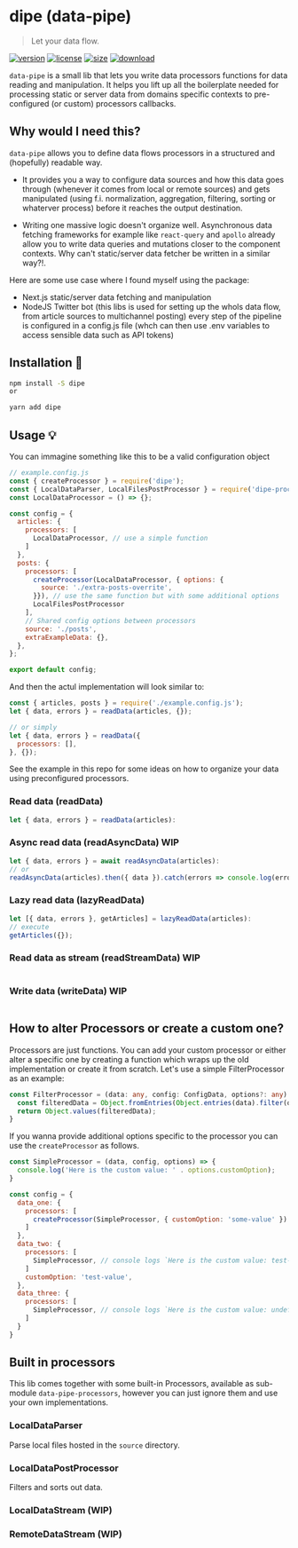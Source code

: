 # dipe (data-pipe)
> Let your data flow.

[![version][version-image]][version-url]
[![license][license-image]][license-url]
[![size][size-image]][size-url]
[![download][download-image]][download-url]

`data-pipe` is a small lib that lets you write data processors functions for data reading and manipulation.
It helps you lift up all the boilerplate needed for processing static or server data from domains specific contexts to pre-configured (or custom) processors callbacks.

## Why would I need this?
`data-pipe` allows you to define data flows processors in a structured and (hopefully) readable way.

- It provides you a way to configure data sources and how this data goes through (whenever it comes from local or remote sources) and gets manipulated (using f.i. normalization, aggregation, filtering, sorting or whaterver process) before it reaches the output destination.

- Writing one massive logic doesn't organize well. Asynchronous data fetching frameworks for example like `react-query` and `apollo` already allow you to write data queries and mutations closer to the component contexts. Why can't static/server data fetcher be written in a similar way?!.

Here are some use case where I found myself using the package:
- Next.js static/server data fetching and manipulation
- NodeJS Twitter bot (this libs is used for setting up the whols data flow, from article sources to multichannel posting) every step of the pipeline is configured in a config.js file (whch can then use .env variables to access sensible data such as API tokens)

## Installation 🔧
```bash
npm install -S dipe
or 

yarn add dipe
```

## Usage 💡
You can immagine something like this to be a valid configuration object

```js
// example.config.js
const { createProcessor } = require('dipe');
const { LocalDataParser, LocalFilesPostProcessor } = require('dipe-processors');
const LocalDataProcessor = () => {};

const config = {
  articles: {
    processors: [
      LocalDataProcessor, // use a simple function
    ]
  },
  posts: { 
    processors: [
      createProcessor(LocalDataProcessor, { options: {
        source: './extra-posts-overrite',
      }}), // use the same function but with some additional options
      LocalFilesPostProcessor
    ],
    // Shared config options between processors
    source: './posts',
    extraExampleData: {},
  },
};

export default config;
```

And then the actul implementation will look similar to:

```js
const { articles, posts } = require('./example.config.js');
let { data, errors } = readData(articles, {});

// or simply
let { data, errors } = readData({
  processors: [],
}, {});
```

See the example in this repo for some ideas on how to organize your data using preconfigured processors.


### Read data (readData)
```js
let { data, errors } = readData(articles):
```

### Async read data (readAsyncData) WIP
```js
let { data, errors } = await readAsyncData(articles):
// or
readAsyncData(articles).then({ data }).catch(errors => console.log(errors));
```

### Lazy read data (lazyReadData)

```js
let [{ data, errors }, getArticles] = lazyReadData(articles):
// execute
getArticles({});
```

### Read data as stream (readStreamData) WIP
```js
```

### Write data (writeData) WIP
```js
```

## How to alter Processors or create a custom one?
Processors are just functions. You can add your custom processor or either alter a specific one by creating a function which wraps up the old implementation or create it from scratch. Let's use a simple FilterProcessor as an example:

```ts
const FilterProcessor = (data: any, config: ConfigData, options?: any) => {
  const filteredData = Object.fromEntries(Object.entries(data).filter(options.filterBy));
  return Object.values(filteredData);
}
```

If you wanna provide additional options specific to the processor you can use the `createProcessor` as follows.

```js
const SimpleProcessor = (data, config, options) => {
  console.log('Here is the custom value: ' . options.customOption);
}

const config = {
  data_one: {
    processors: [
      createProcessor(SimpleProcessor, { customOption: 'some-value' }) // console logs `Here is the custom value: some-value`
    ]
  },
  data_two: {
    processors: [
      SimpleProcessor, // console logs `Here is the custom value: test-value`
    ]
    customOption: 'test-value',
  },
  data_three: {
    processors: [
      SimpleProcessor, // console logs `Here is the custom value: undefined`
    ]
  }
}
```

## Built in processors 
This lib comes together with some built-in Processors, available as sub-module `data-pipe-processors`, however you can just ignore them and use your own implementations.

### LocalDataParser
Parse local files hosted in the `source` directory.

### LocalDataPostProcessor
Filters and sorts out data.

### LocalDataStream (WIP)
### RemoteDataStream (WIP)

[version-image]: https://img.shields.io/npm/v/dipe
[version-url]: https://npmjs.org/package/dipe

[license-image]: https://img.shields.io/npm/l/dipe
[license-url]: hhttps://github.com/DavideBruner/data-pipe/tree/main/LICENSE.txt

[size-image]: https://img.shields.io/bundlephobia/minzip/dipe
[size-url]: https://github.com/DavideBruner/data-pipe/tree/main/packages/data-pipe/dist/index.js

[download-image]: https://img.shields.io/npm/dm/dipe
[download-url]: https://www.npmjs.com/package/dipe